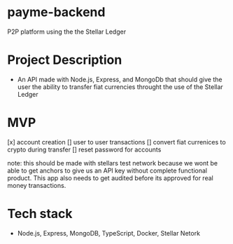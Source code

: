 # payme-backend
P2P platform using the the Stellar Ledger

# Project Description

  - An API made with Node.js, Express, and MongoDb that should give the user the ability to transfer fiat currencies throught the use of the Stellar Ledger
  
# MVP

  [x] account creation
  [] user to user transactions
  [] convert fiat currenices to crypto during transfer
  [] reset password for accounts
  
  note: this should be made with stellars test network because we wont be able to get anchors to give us an API key without complete functional product. This app also needs to get audited before its approved for real money transactions. 

# Tech stack
  
  - Node.js, Express, MongoDB, TypeScript, Docker, Stellar Netork
